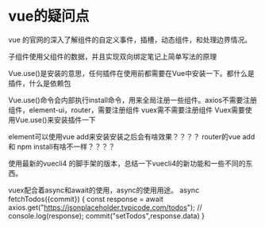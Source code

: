 # vue的疑问点

vue 的官网的深入了解组件的自定义事件，插槽，动态组件，和处理边界情况。

子组件使用父组件的数据，并且实现双向绑定笔记上简单写法的原理

Vue.use()是安装的意思，任何插件在使用前都需要在Vue中安装一下。都什么是插件，什么是依赖包

Vue.use()命令会内部执行install命令，用来全局注册一些组件。axios不需要注册组件，element-ui，router，需要注册组件
vuex需不需要注册组件 Vuex需要使用Vue.use()来安装插件一下

element可以使用vue add来安装安装之后会有啥效果？？？？
router的vue add 和 npm install有啥不一样？？？？

使用最新的vuecli4 的脚手架的版本，总结一下vuecli4的新功能和一些不同的东西。

vuex配合着async和await的使用，async的使用用途。
async fetchTodos({commit}) {
        const response = await axios.get("https://jsonplaceholder.typicode.com/todos");
        // console.log(response);
        commit("setTodos",response.data)
}